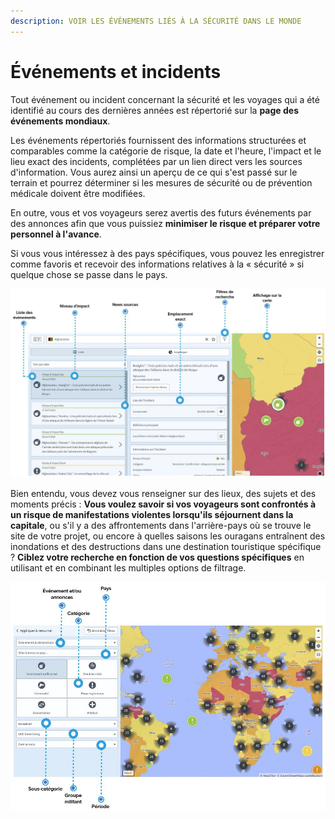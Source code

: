 ```yaml
---
description: VOIR LES ÉVÉNEMENTS LIÉS À LA SÉCURITÉ DANS LE MONDE
---
```


# Événements et incidents

Tout événement ou incident concernant la sécurité et les voyages qui a été identifié au cours des dernières années est répertorié sur la **page des événements mondiaux**.

Les événements répertoriés fournissent des informations structurées et comparables comme la catégorie de risque, la date et l'heure, l'impact et le lieu exact des incidents, complétées par un lien direct vers les sources d'information. Vous aurez ainsi un aperçu de ce qui s'est passé sur le terrain et pourrez déterminer si les mesures de sécurité ou de prévention médicale doivent être modifiées.

En outre, vous et vos voyageurs serez avertis des futurs événements par des annonces afin que vous puissiez **minimiser le risque et préparer votre personnel à l'avance**.

Si vous vous intéressez à des pays spécifiques, vous pouvez les enregistrer comme favoris et recevoir des informations relatives à la « sécurité » si quelque chose se passe dans le pays.

![](../.gitbook/assets/global-events-list%20%282%29.JPG)

Bien entendu, vous devez vous renseigner sur des lieux, des sujets et des moments précis : **Vous voulez savoir si vos voyageurs sont confrontés à un risque de manifestations violentes lorsqu'ils séjournent dans la capitale**, ou s'il y a des affrontements dans l'arrière-pays où se trouve le site de votre projet, ou encore à quelles saisons les ouragans entraînent des inondations et des destructions dans une destination touristique spécifique ? **Ciblez votre recherche en fonction de vos questions spécifiques** en utilisant et en combinant les multiples options de filtrage.

![](../.gitbook/assets/global-events-list_2%20%284%29.JPG)

